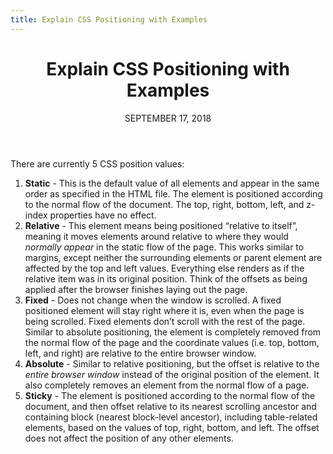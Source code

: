 ```yaml
---
title: Explain CSS Positioning with Examples
---
```



<main class='blogposts__container'>
  <header>
    <h1>Explain CSS Positioning with Examples</h1>
    <time datetime="2018-11-17">SEPTEMBER 17, 2018</time>
  </header>
  <p>There are currently 5 CSS position values:
    <ol>
      <li>
        <strong>Static</strong> - This is the default value of all elements and appear in the same order as
        specified in the HTML file. The element is positioned according to the normal flow of the document. The
        top, right, bottom, left, and z-index properties have no effect.
        <script src="https://gist.github.com/gvaldez8/7b99b8230eb3780bfa9a814b4f026ab9.js"></script>
        <script src="https://gist.github.com/gvaldez8/9da0108cd7b19539ffde6fd051b7c773.js"></script>
      </li>
      <li>
        <strong>Relative</strong> - This element means being positioned &#8220;relative to itself&#8221;, meaning it moves elements around relative to where they would <em>normally appear</em> in the static flow of the page. This works similar to margins, except neither the surrounding elements or parent element are affected by the top and left values. Everything else renders as if the relative item was in its original position. Think of the offsets as being applied after the browser finishes laying out the page.
        <script src="https://gist.github.com/gvaldez8/7b99b8230eb3780bfa9a814b4f026ab9.js"></script>
        <script src="https://gist.github.com/gvaldez8/c9dcba6a1d16582d3eeceac779bd5a8c.js"></script>
      </li>
      <li>
        <strong>Fixed</strong> - Does not change when the window is scrolled. A fixed positioned element will stay
        right where it is, even when the page is being scrolled. Fixed elements don’t scroll with the rest of the
        page. Similar to absolute positioning, the element is completely removed from the normal flow of the page
        and the coordinate values (i.e. top, bottom, left, and right) are relative to the entire browser window.
        <script src="https://gist.github.com/gvaldez8/7b99b8230eb3780bfa9a814b4f026ab9.js"></script>
        <script src="https://gist.github.com/gvaldez8/3ec568c0190b71fcfe1a863ea2729d4d.js"></script>
      </li>
      <li>
        <strong>Absolute</strong> - Similar to relative positioning, but the offset is relative to the <em>entire
          browser window</em> instead of the original position of the element. It also completely removes an
        element from the normal flow of a page.
        <script src="https://gist.github.com/gvaldez8/7b99b8230eb3780bfa9a814b4f026ab9.js"></script>
        <script src="https://gist.github.com/gvaldez8/c1cbf7283073b937098dc25647b095bf.js"></script>
      </li>
      <li>
        <strong>Sticky</strong> - The element is positioned according to the normal flow of the document, and then
        offset relative to its nearest scrolling ancestor and containing block (nearest block-level ancestor),
        including table-related elements, based on the values of top, right, bottom, and left. The offset does not
        affect the position of any other elements.
        <script src="https://gist.github.com/gvaldez8/91fb3ed620b26207c569d839e69d4330.js"></script>
        <script src="https://gist.github.com/gvaldez8/c3c13fe8361ecac5d92ab986400defa4.js"></script>
      </li>
    </ol>
</main>